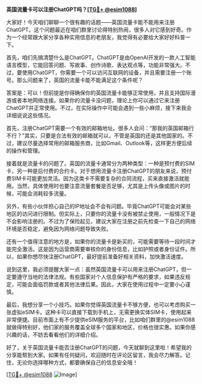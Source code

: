 **英国流量卡可以注册ChatGPT吗？[[TG💪+ @esim1088](https://t.me/s/esim1088)]**

大家好！今天咱们聊聊一个很有趣的话题——英国流量卡能不能用来注册ChatGPT。这个问题最近在咱们群里讨论得特别热闹，很多人对它感到好奇。作为一个经常跟大家分享各种实用信息的老朋友，我觉得有必要给大家好好科普一下。

首先，咱们先搞清楚什么是ChatGPT。ChatGPT是由OpenAI开发的一款人工智能语言模型，它能回答问题、写故事、创作诗歌、表达观点等，功能非常强大。不过，要使用ChatGPT，你需要一个可以访问互联网的设备，并且需要注册一个账号。那么问题来了，英国的流量卡能不能满足这个条件呢？

答案是：可以！但前提是你得确保你的英国流量卡能够正常使用，并且支持国际漫游或者本地网络连接。如果你的流量卡没问题，理论上你可以通过它来注册ChatGPT并正常使用。不过，在实际操作中可能会遇到一些小麻烦，接下来我会详细说说这些情况。

首先，注册ChatGPT需要一个有效的邮箱地址。很多人会问：“那我的英国邮箱行不行？”其实，只要是合法有效的邮箱就可以，不管是英国的还是其他国家的。不过，建议尽量选择常用的邮箱服务商，比如Gmail、Outlook等，这样更方便后续的操作和管理。

接着就是流量卡的问题了。英国的流量卡通常分为两种类型：一种是预付费的SIM卡，另一种是后付费的合约卡。对于想用流量卡注册ChatGPT的朋友来说，预付费SIM卡可能更加灵活。因为这类卡不需要复杂的合同流程，买来直接激活就能用。当然，具体使用时也要注意流量套餐是否足够，尤其是上传头像或图片的时候，可能会消耗较多流量。

另外，有些小伙伴担心自己的IP地址会不会有问题。毕竟ChatGPT可能会对某些地区的访问进行限制。但实际上，只要你的流量卡没有被禁止使用，一般情况下是不会影响注册的。不过为了保险起见，建议大家在注册之前先检查一下自己的网络环境是否稳定，避免因为网络问题导致失败。

还有一个值得注意的地方是，如果你的流量卡是新买的，可能需要等待一段时间才能完全激活。这是因为运营商需要审核你的身份信息，比如护照或者身份证件。所以，如果你想尽快注册ChatGPT，最好提前准备好相关资料，加快激活速度。

说到这里，我必须提醒大家一点：虽然英国流量卡可以用来注册ChatGPT，但一定要遵守当地的法律法规。有些国家对个人信息保护有严格的要求，如果违反规定，可能会面临罚款或者其他法律后果。因此，大家在使用过程中一定要小心谨慎。

最后，我想分享一个小技巧。如果你觉得英国流量卡不够方便，也可以考虑购买一张虚拟eSIM卡。这种卡可以直接下载到手机上，无需更换实体SIM卡，使用起来非常便捷。目前市面上有不少提供eSIM服务的平台，比如咱们群里的@esim1088就做得特别好，他们家的服务覆盖全球多个国家和地区，价格也很实惠。如果你感兴趣的话，不妨去看看他们的详细介绍。

好了，关于英国流量卡能否注册ChatGPT的问题，今天就聊到这里啦！希望我的分享能帮到大家。如果有任何疑问，欢迎随时在评论区留言，我会尽力解答。记住，无论你选择哪种方式，都要确保自己的信息安全哦！

[[TG💪+ @esim1088](https://t.me/s/esim1088) ![Image](https://i.postimg.cc/4NQfJmqS/Snipaste-2025-05-13-00-14-12.png)]